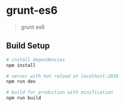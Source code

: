 # grunt-es6

> grunt es6

## Build Setup

```bash
# install dependencies
npm install

# server with hot reload at localhost:2018
npm run dev

# build for production with minification
npm run build

```